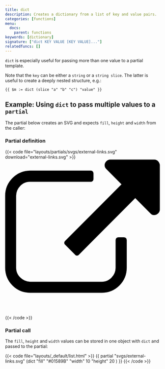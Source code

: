 ```yaml
---
title: dict
description: Creates a dictionary from a list of key and value pairs.
categories: [functions]
menu:
  docs:
    parent: functions
keywords: [dictionary]
signature: ["dict KEY VALUE [KEY VALUE]..."]
relatedfuncs: []
---
```


`dict` is especially useful for passing more than one value to a partial template.

Note that the `key` can be either a `string` or a `string slice`. The latter is useful to create a deeply nested structure, e.g.:

```go-text-template
{{ $m := dict (slice "a" "b" "c") "value" }}
```

## Example: Using `dict` to pass multiple values to a `partial`

The partial below creates an SVG and expects `fill`, `height` and `width` from the caller:

### Partial definition

{{< code file="layouts/partials/svgs/external-links.svg" download="external-links.svg" >}}
<svg xmlns="http://www.w3.org/2000/svg" xmlns:xlink="http://www.w3.org/1999/xlink"
fill="{{ .fill }}" width="{{ .width }}" height="{{ .height }}" viewBox="0 0 32 32" aria-label="External Link">
<path d="M25.152 16.576v5.696q0 2.144-1.504 3.648t-3.648 1.504h-14.848q-2.144 0-3.648-1.504t-1.504-3.648v-14.848q0-2.112 1.504-3.616t3.648-1.536h12.576q0.224 0 0.384 0.16t0.16 0.416v1.152q0 0.256-0.16 0.416t-0.384 0.16h-12.576q-1.184 0-2.016 0.832t-0.864 2.016v14.848q0 1.184 0.864 2.016t2.016 0.864h14.848q1.184 0 2.016-0.864t0.832-2.016v-5.696q0-0.256 0.16-0.416t0.416-0.16h1.152q0.256 0 0.416 0.16t0.16 0.416zM32 1.152v9.12q0 0.48-0.352 0.8t-0.8 0.352-0.8-0.352l-3.136-3.136-11.648 11.648q-0.16 0.192-0.416 0.192t-0.384-0.192l-2.048-2.048q-0.192-0.16-0.192-0.384t0.192-0.416l11.648-11.648-3.136-3.136q-0.352-0.352-0.352-0.8t0.352-0.8 0.8-0.352h9.12q0.48 0 0.8 0.352t0.352 0.8z"></path>
</svg>
{{< /code >}}

### Partial call

The `fill`, `height` and `width` values can be stored in one object with `dict` and passed to the partial:

{{< code file="layouts/_default/list.html" >}}
{{ partial "svgs/external-links.svg" (dict "fill" "#01589B" "width" 10 "height" 20 ) }}
{{< /code >}}

[partials]: /templates/partials/
